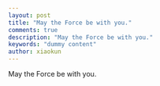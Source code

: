 ```yaml
---
layout: post
title: "May the Force be with you."
comments: true
description: "May the Force be with you."
keywords: "dummy content"
author: xiaokun
---
```

May the Force be with you.
